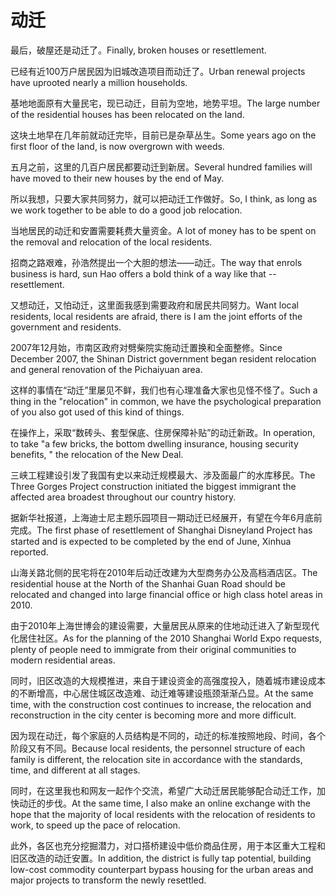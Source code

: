 # 动迁

<p><span class="chinese">最后，破屋还是动迁了。</span><span class="english">Finally, broken houses or resettlement.</span></p>

<p><span class="chinese">已经有近100万户居民因为旧城改造项目而动迁了。</span><span class="english">Urban renewal projects have uprooted nearly a million households.</span></p>

<p><span class="chinese">基地地面原有大量民宅，现已动迁，目前为空地，地势平坦。</span><span class="english">The large number of the residential houses has been relocated on the land.</span></p>

<p><span class="chinese">这块土地早在几年前就动迁完毕，目前已是杂草丛生。</span><span class="english">Some years ago on the first floor of the land, is now overgrown with weeds.</span></p>

<p><span class="chinese">五月之前，这里的几百户居民都要动迁到新居。</span><span class="english">Several hundred families will have moved to their new houses by the end of May.</span></p>

<p><span class="chinese">所以我想，只要大家共同努力，就可以把动迁工作做好。</span><span class="english">So, I think, as long as we work together to be able to do a good job relocation.</span></p>

<p><span class="chinese">当地居民的动迁和安置需要耗费大量资金。</span><span class="english">A lot of money has to be spent on the removal and relocation of the local residents.</span></p>

<p><span class="chinese">招商之路艰难，孙浩然提出一个大胆的想法——动迁。</span><span class="english">The way that enrols business is hard, sun Hao offers a bold think of a way like that -- resettlement.</span></p>

<p><span class="chinese">又想动迁，又怕动迁，这里面我感到需要政府和居民共同努力。</span><span class="english">Want local residents, local residents are afraid, there is I am the joint efforts of the government and residents.</span></p>

<p><span class="chinese">2007年12月始，市南区政府对劈柴院实施动迁置换和全面整修。</span><span class="english">Since December 2007, the Shinan District government began resident relocation and general renovation of the Pichaiyuan area.</span></p>

<p><span class="chinese">这样的事情在“动迁”里屡见不鲜，我们也有心理准备大家也见怪不怪了。</span><span class="english">Such a thing in the "relocation" in common, we have the psychological preparation of you also got used of this kind of things.</span></p>

<p><span class="chinese">在操作上，采取“数砖头、套型保底、住房保障补贴”的动迁新政。</span><span class="english">In operation, to take "a few bricks, the bottom dwelling insurance, housing security benefits, " the relocation of the New Deal.</span></p>

<p><span class="chinese">三峡工程建设引发了我国有史以来动迁规模最大、涉及面最广的水库移民。</span><span class="english">The Three Gorges Project construction initiated the biggest immigrant the affected area broadest throughout our country history.</span></p>

<p><span class="chinese">据新华社报道，上海迪士尼主题乐园项目一期动迁已经展开，有望在今年6月底前完成。</span><span class="english">The first phase of resettlement of Shanghai Disneyland Project has started and is expected to be completed by the end of June, Xinhua reported.</span></p>

<p><span class="chinese">山海关路北侧的民宅将在2010年后动迁改建为大型商务办公及高档酒店区。</span><span class="english">The residential house at the North of the Shanhai Guan Road should be relocated and changed into large financial office or high class hotel areas in 2010.</span></p>

<p><span class="chinese">由于2010年上海世博会的建设需要，大量居民从原来的住地动迁进入了新型现代化居住社区。</span><span class="english">As for the planning of the 2010 Shanghai World Expo requests, plenty of people need to immigrate from their original communities to modern residential areas.</span></p>

<p><span class="chinese">同时，旧区改造的大规模推进，来自于建设资金的高强度投入，随着城市建设成本的不断增高，中心居住城区改造难、动迁难等建设瓶颈渐渐凸显。</span><span class="english">At the same time, with the construction cost continues to increase, the relocation and reconstruction in the city center is becoming more and more difficult.</span></p>

<p><span class="chinese">因为现在动迁，每个家庭的人员结构是不同的，动迁的标准按照地段、时间，各个阶段又有不同。</span><span class="english">Because local residents, the personnel structure of each family is different, the relocation site in accordance with the standards, time, and different at all stages.</span></p>

<p><span class="chinese">同时，在这里我也和网友一起作个交流，希望广大动迁居民能够配合动迁工作，加快动迁的步伐。</span><span class="english">At the same time, I also make an online exchange with the hope that the majority of local residents with the relocation of residents to work, to speed up the pace of relocation.</span></p>

<p><span class="chinese">此外，各区也充分挖掘潜力，对口搭桥建设中低价商品住房，用于本区重大工程和旧区改造的动迁安置。</span><span class="english">In addition, the district is fully tap potential, building low-cost commodity counterpart bypass housing for the urban areas and major projects to transform the newly resettled.</span></p>

